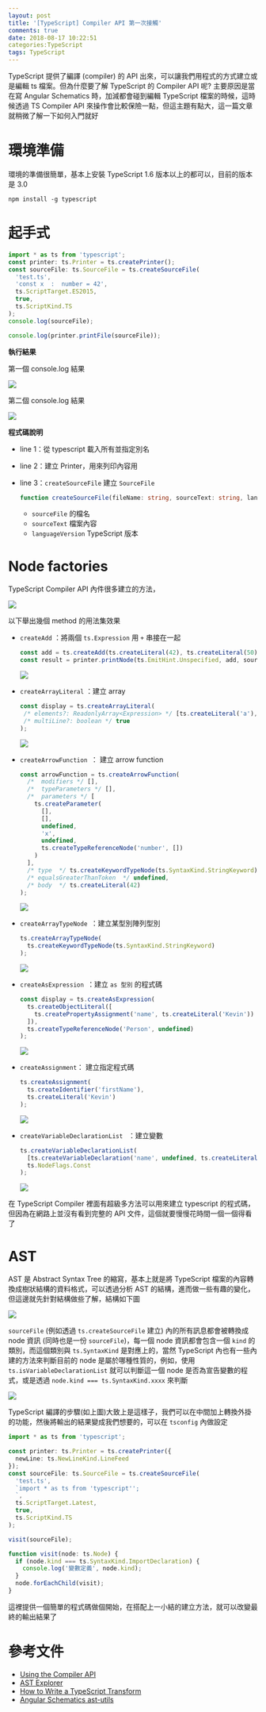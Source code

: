 ```yaml
---
layout: post
title: '[TypeScript] Compiler API 第一次接觸'
comments: true
date: 2018-08-17 10:22:51
categories:TypeScript
tags: TypeScript
---
```


TypeScript 提供了編譯 (compiler) 的 API 出來，可以讓我們用程式的方式建立或是編輯 ts 檔案。但為什麼要了解 TypeScript 的 Compiler API 呢? 主要原因是當在寫 Angular Schematics 時，加減都會碰到編輯 TypeScript 檔案的時候，這時候透過 TS Compiler API 來操作會比較保險一點，但這主題有點大，這一篇文章就稍微了解一下如何入門就好

<!-- more -->

# 環境準備

環境的準備很簡單，基本上安裝 TypeScript 1.6 版本以上的都可以，目前的版本是 3.0

```
npm install -g typescript
```

# 起手式

```typescript
import * as ts from 'typescript';
const printer: ts.Printer = ts.createPrinter();
const sourceFile: ts.SourceFile = ts.createSourceFile(
  'test.ts',
  'const x  :  number = 42',
  ts.ScriptTarget.ES2015,
  true,
  ts.ScriptKind.TS
);
console.log(sourceFile);

console.log(printer.printFile(sourceFile));

```

**執行結果**

第一個 console.log 結果

![](https://i.imgur.com/ow99byk.png)

第二個 console.log 結果

![](https://i.imgur.com/FZztdwD.png)

**程式碼說明**

* line 1：從 typescript 載入所有並指定別名

* line 2：建立 Printer，用來列印內容用

* line 3：`createSourceFile` 建立 `SourceFile`

  ```typescript
  function createSourceFile(fileName: string, sourceText: string, languageVersion: ScriptTarget, setParentNodes?: boolean, scriptKind?: ScriptKind): SourceFile;
  ```

  * `sourceFile` 的檔名
  * `sourceText` 檔案內容
  * `languageVersion` TypeScript 版本

# Node factories

TypeScript Compiler API 內件很多建立的方法，

![](https://i.imgur.com/FSC8x4V.png)

以下舉出幾個 method 的用法集效果

* `createAdd` ：將兩個 `ts.Expression` 用 `+` 串接在一起

  ```typescript
  const add = ts.createAdd(ts.createLiteral(42), ts.createLiteral(50));
  const result = printer.printNode(ts.EmitHint.Unspecified, add, sourceFile);
  ```

  ![](https://i.imgur.com/Gg1sqGE.png)

* `createArrayLiteral` ：建立 array 

  ```typescript
  const display = ts.createArrayLiteral(
   /* elements?: ReadonlyArray<Expression> */ [ts.createLiteral('a'), ts.createLiteral('b')],
   /* multiLine?: boolean */ true
  );
  ```

  ![](https://i.imgur.com/x9TIckN.png)

* `createArrowFunction `： 建立 arrow function

  ```typescript
  const arrowFunction = ts.createArrowFunction(
    /*  modifiers */ [],
    /*  typeParameters */ [],
    /*  parameters */ [
      ts.createParameter(
        [],
        [],
        undefined,
        'x',
        undefined,
        ts.createTypeReferenceNode('number', [])
      )
    ],
    /* type  */ ts.createKeywordTypeNode(ts.SyntaxKind.StringKeyword),
    /* equalsGreaterThanToken  */ undefined,
    /* body  */ ts.createLiteral(42)
  );
  ```

  ![](https://i.imgur.com/pcHrhT6.png)

* `createArrayTypeNode `：建立某型別陣列型別

  ```typescript
  ts.createArrayTypeNode(
    ts.createKeywordTypeNode(ts.SyntaxKind.StringKeyword)
  );
  ```

  ![](https://i.imgur.com/hol9kgm.png)

* `createAsExpression `：建立 `as 型別` 的程式碼

  ```typescript
  const display = ts.createAsExpression(
    ts.createObjectLiteral([
      ts.createPropertyAssignment('name', ts.createLiteral('Kevin'))
    ]),
    ts.createTypeReferenceNode('Person', undefined)
  );
  ```

  ![](https://i.imgur.com/v3DN9fH.png)

* `createAssignment`： 建立指定程式碼

  ```typescript
  ts.createAssignment(
    ts.createIdentifier('firstName'),
    ts.createLiteral('Kevin')
  );
  ```

  ![](https://i.imgur.com/yCLcpd4.png)

* `createVariableDeclarationList ` ：建立變數

  ```typescript
  ts.createVariableDeclarationList(
    [ts.createVariableDeclaration('name', undefined, ts.createLiteral('yooo'))],
    ts.NodeFlags.Const
  );
  ```

  ![](https://i.imgur.com/FNVgKP4.png)

在 TypeScript  Compiler 裡面有超級多方法可以用來建立 typescript 的程式碼，但因為在網路上並沒有看到完整的 API 文件，這個就要慢慢花時間一個一個得看了

# AST

AST 是 Abstract Syntax Tree  的縮寫，基本上就是將 TypeScript 檔案的內容轉換成樹狀結構的資料格式，可以透過分析 AST 的結構，進而做一些有趣的變化，但這邊就先針對結構做些了解，結構如下圖

![](https://i.imgur.com/ZPU0fLP.png)

`sourceFile` (例如透過 `ts.createSourceFile` 建立) 內的所有訊息都會被轉換成 node 資訊 (同時也是一份 `sourceFile`)，每一個 node 資訊都會包含一個 `kind`  的類別，而這個類別與 `ts.SyntaxKind` 是對應上的，當然 TypeScript 內也有一些內建的方法來判斷目前的 node  是屬於哪種性質的，例如，使用 `ts.isVariableDeclarationList` 就可以判斷這一個 node 是否為宣告變數的程式，或是透過 `node.kind === ts.SyntaxKind.xxxx` 來判斷

![](https://i.imgur.com/keAMfzF.png)

 TypeScript 編譯的步驟(如上圖)大致上是這樣子，我們可以在中間加上轉換外掛的功能，然後將輸出的結果變成我們想要的，可以在 `tsconfig` 內做設定

```typescript
import * as ts from 'typescript';

const printer: ts.Printer = ts.createPrinter({
  newLine: ts.NewLineKind.LineFeed
});
const sourceFile: ts.SourceFile = ts.createSourceFile(
  'test.ts',
  `import * as ts from 'typescript'';
  `,
  ts.ScriptTarget.Latest,
  true,
  ts.ScriptKind.TS
);

visit(sourceFile);

function visit(node: ts.Node) {
  if (node.kind === ts.SyntaxKind.ImportDeclaration) {
    console.log('變數定義', node.kind);
  }
  node.forEachChild(visit);
}

```

這裡提供一個簡單的程式碼做個開始，在搭配上一小結的建立方法，就可以改變最終的輸出結果了

# 參考文件

* [Using the Compiler API](https://github.com/Microsoft/TypeScript/wiki/Using-the-Compiler-API)
* [AST Explorer ](https://astexplorer.net/)
* [How to Write a TypeScript Transform ](https://dev.doctorevidence.com/how-to-write-a-typescript-transform-plugin-fc5308fdd943)
* [Angular Schematics ast-utils](https://github.com/angular/angular-cli/blob/master/packages/schematics/angular/utility/ast-utils.ts)